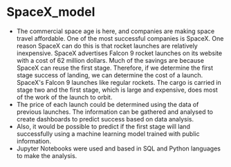 # SpaceX_model
- The commercial space age is here, and companies are making space travel affordable. One of the most successful companies is SpaceX. One reason SpaceX can do this is that rocket launches are relatively inexpensive. SpaceX advertises Falcon 9 rocket launches on its website with a cost of 62 million dollars. Much of the savings are because SpaceX can reuse the first stage. Therefore, if we determine the first stage success of landing, we can determine the cost of a launch. SpaceX's Falcon 9 launches like regular rockets. The cargo is carried in stage two and the first stage, which is large and expensive, does most of the work of the launch to orbit. 
- The price of each launch could be determined using the data of previous launches. The information can be gathered and analysed to create dashboards to predict success based on data analysis. 
- Also, it would be possible to predict if the first stage will land successfully using a machine learning model trained with public information.
- Jupyter Notebooks were used and based in SQL and Python languages to make the analysis.
